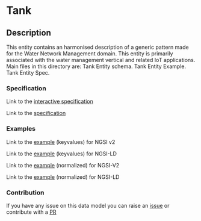 # Tank

## Description 

This entity contains an harmonised description of a generic pattern made for the Water Network Management domain.
This entity is primarily associated with the water management vertical and related IoT applications.
Main files in this directory are:
Tank Entity schema.
Tank Entity Example.
Tank Entity Spec.

### Specification

Link to the [interactive specification](https://swagger.lab.fiware.org/?url=https://smart-data-models.github.io/dataModel.WaterNetworkManagement/Tank/swagger.yaml)

Link to the [specification](https://github.com/smart-data-models/dataModel.WaterNetworkManagement/blob/master/Tank/doc/spec.md)
### Examples

Link to the [example](https://smart-data-models.github.io/dataModel.WaterNetworkManagement/Tank/examples/example.json) (keyvalues) for NGSI v2

Link to the [example](https://smart-data-models.github.io/dataModel.WaterNetworkManagement/Tank/examples/example.jsonld) (keyvalues) for NGSI-LD

Link to the [example](https://smart-data-models.github.io/dataModel.WaterNetworkManagement/Tank/examples/example-normalized.json) (normalized) for NGSI-V2

Link to the [example](https://smart-data-models.github.io/dataModel.WaterNetworkManagement/Tank/examples/example-normalized.jsonld) (normalized) for NGSI-LD
### Contribution

 If you have any issue on this data model you can raise an [issue](https://github.com/smart-data-models/dataModel.WaterNetworkManagement/issues)  or contribute with a [PR](https://github.com/smart-data-models/dataModel.WaterNetworkManagement/pulls)